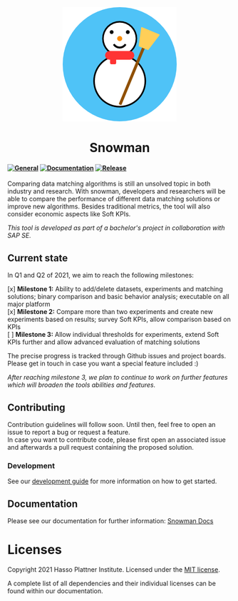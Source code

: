 <p align="center">
  <img src="docs/assets/V2-256.png" />
</p>
<h1 align="center">Snowman</h1>

#### [![General](https://github.com/HPI-Information-Systems/snowman/actions/workflows/general.yml/badge.svg)](https://github.com/HPI-Information-Systems/snowman/actions/workflows/general.yml) [![Documentation](https://github.com/HPI-Information-Systems/snowman/actions/workflows/docs.yml/badge.svg)](https://github.com/HPI-Information-Systems/snowman/actions/workflows/docs.yml) [![Release](https://github.com/HPI-Information-Systems/snowman/actions/workflows/package.yml/badge.svg)](https://github.com/HPI-Information-Systems/snowman/actions/workflows/package.yml)

Comparing data matching algorithms is still an unsolved topic in both industry and research.
With snowman, developers and researchers will be able to compare the performance of different data matching solutions or improve new algorithms.
Besides traditional metrics, the tool will also consider economic aspects like Soft KPIs.

_This tool is developed as part of a bachelor's project in collaboration with SAP SE._

## Current state

In Q1 and Q2 of 2021, we aim to reach the following milestones:

[x] **Milestone 1:** Ability to add/delete datasets, experiments and matching solutions; binary comparison and basic behavior analysis; executable on all major platform  
[x] **Milestone 2:** Compare more than two experiments and create new experiments based on results; survey Soft KPIs, allow comparison based on KPIs  
[ ] **Milestone 3:** Allow individual thresholds for experiments, extend Soft KPIs further and allow advanced evaluation of matching solutions

The precise progress is tracked through Github issues and project boards. Please get in touch in case you want a special feature included :)

_After reaching milestone 3, we plan to continue to work on further features which will broaden the tools abilities and features._

## Contributing

Contribution guidelines will follow soon. Until then, feel free to open an issue to report a bug or request a feature.  
In case you want to contribute code, please first open an associated issue and afterwards a pull request containing the proposed solution.

### Development

See our [development guide](https://hpi-information-systems.github.io/snowman/dev_setup/introduction/) for more information on how to get started.

## Documentation

Please see our documentation for further information: [Snowman Docs](https://hpi-information-systems.github.io/snowman/)

# Licenses

Copyright 2021 Hasso Plattner Institute. Licensed under the [MIT license](./LICENSE).

A complete list of all dependencies and their individual licenses can be found within our documentation.
